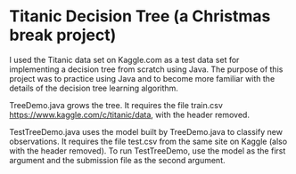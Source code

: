 # Titanic Decision Tree (a Christmas break project)

I used the Titanic data set on Kaggle.com as a test data set for implementing a decision tree from scratch using Java.  The purpose of this project was to practice using Java and to become more familiar with the details of the decision tree learning algorithm.

TreeDemo.java grows the tree.  It requires the file train.csv https://www.kaggle.com/c/titanic/data, with the header removed.

TestTreeDemo.java uses the model built by TreeDemo.java to classify new observations.  It requires the file test.csv from the same site on Kaggle (also with the header removed).  To run TestTreeDemo, use the model as the first argument and the submission file as the second argument.

